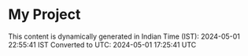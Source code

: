 # My Project

This content is dynamically generated in Indian Time (IST): 2024-05-01 22:55:41 IST
Converted to UTC: 2024-05-01 17:25:41 UTC
